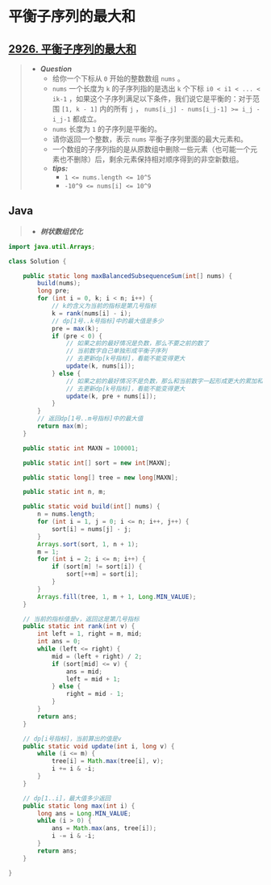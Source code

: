 # 平衡子序列的最大和

## [2926. 平衡子序列的最大和](https://leetcode.cn/problems/maximum-balanced-subsequence-sum)

> - ***Question***
>   - 给你一个下标从 `0` 开始的整数数组 `nums` 。
>   - `nums` 一个长度为 `k` 的子序列指的是选出 `k` 个下标 `i0 < i1 < ... < ik-1` ，如果这个子序列满足以下条件，我们说它是平衡的：对于范围 `[1, k - 1]` 内的所有 `j` ， `nums[i_j] - nums[i_j-1] >= i_j - i_j-1` 都成立。
>   - `nums` 长度为 `1` 的子序列是平衡的。
>   - 请你返回一个整数，表示 `nums` 平衡子序列里面的最大元素和。
>   - 一个数组的子序列指的是从原数组中删除一些元素（也可能一个元素也不删除）后，剩余元素保持相对顺序得到的非空新数组。
>   - ***tips:***
>     - `1 <= nums.length <= 10^5`
>     - `-10^9 <= nums[i] <= 10^9`

## Java

> - ***树状数组优化***

```java
import java.util.Arrays;

class Solution {

    public static long maxBalancedSubsequenceSum(int[] nums) {
        build(nums);
        long pre;
        for (int i = 0, k; i < n; i++) {
            // k的含义为当前的指标是第几号指标
            k = rank(nums[i] - i);
            // dp[1号..k号指标]中的最大值是多少
            pre = max(k);
            if (pre < 0) {
                // 如果之前的最好情况是负数，那么不要之前的数了
                // 当前数字自己单独形成平衡子序列
                // 去更新dp[k号指标]，看能不能变得更大
                update(k, nums[i]);
            } else {
                // 如果之前的最好情况不是负数，那么和当前数字一起形成更大的累加和
                // 去更新dp[k号指标]，看能不能变得更大
                update(k, pre + nums[i]);
            }
        }
        // 返回dp[1号..m号指标]中的最大值
        return max(m);
    }

    public static int MAXN = 100001;

    public static int[] sort = new int[MAXN];

    public static long[] tree = new long[MAXN];

    public static int n, m;

    public static void build(int[] nums) {
        n = nums.length;
        for (int i = 1, j = 0; i <= n; i++, j++) {
            sort[i] = nums[j] - j;
        }
        Arrays.sort(sort, 1, n + 1);
        m = 1;
        for (int i = 2; i <= n; i++) {
            if (sort[m] != sort[i]) {
                sort[++m] = sort[i];
            }
        }
        Arrays.fill(tree, 1, m + 1, Long.MIN_VALUE);
    }

    // 当前的指标值是v，返回这是第几号指标
    public static int rank(int v) {
        int left = 1, right = m, mid;
        int ans = 0;
        while (left <= right) {
            mid = (left + right) / 2;
            if (sort[mid] <= v) {
                ans = mid;
                left = mid + 1;
            } else {
                right = mid - 1;
            }
        }
        return ans;
    }

    // dp[i号指标]，当前算出的值是v
    public static void update(int i, long v) {
        while (i <= m) {
            tree[i] = Math.max(tree[i], v);
            i += i & -i;
        }
    }

    // dp[1..i]，最大值多少返回
    public static long max(int i) {
        long ans = Long.MIN_VALUE;
        while (i > 0) {
            ans = Math.max(ans, tree[i]);
            i -= i & -i;
        }
        return ans;
    }

}
```
